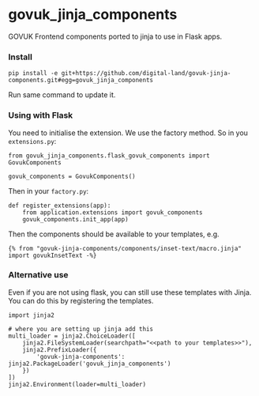 # govuk_jinja_components

GOVUK Frontend components ported to jinja to use in Flask apps.

### Install

    pip install -e git+https://github.com/digital-land/govuk-jinja-components.git#egg=govuk_jinja_components

Run same command to update it.

### Using with Flask

You need to initialise the extension. We use the factory method. So in you `extensions.py`:

    from govuk_jinja_components.flask_govuk_components import GovukComponents

    govuk_components = GovukComponents()

Then in your `factory.py`:

    def register_extensions(app):
        from application.extensions import govuk_components
        govuk_components.init_app(app)

Then the components should be available to your templates, e.g.

    {% from "govuk-jinja-components/components/inset-text/macro.jinja" import govukInsetText -%}

### Alternative use

Even if you are not using flask, you can still use these templates with Jinja. You can do this by registering the templates.

    import jinja2
    
    # where you are setting up jinja add this
    multi_loader = jinja2.ChoiceLoader([
        jinja2.FileSystemLoader(searchpath="<<path to your templates>>"),
        jinja2.PrefixLoader({
            'govuk-jinja-components': jinja2.PackageLoader('govuk_jinja_components')
        })
    ])
    jinja2.Environment(loader=multi_loader)

